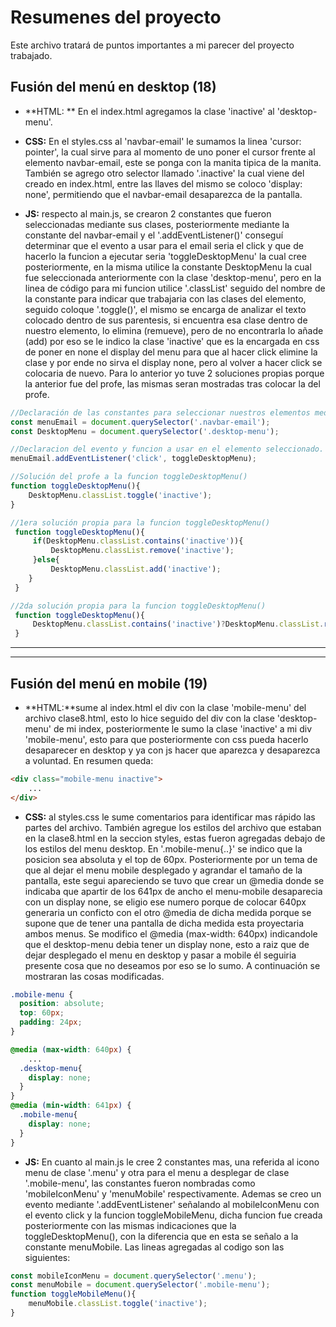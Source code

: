 # Resumenes del proyecto
Este archivo tratará de puntos importantes a mi parecer del proyecto trabajado.

## Fusión del menú en desktop (18)

- **HTML: ** En el index.html agregamos la clase 'inactive' al 'desktop-menu'.

- **CSS:** En el styles.css al 'navbar-email' le sumamos la linea 'cursor: pointer', la cual sirve para al momento de uno poner el cursor frente al elemento navbar-email, este se ponga con la manita tipica de la manita. También se agrego otro selector llamado '.inactive' la cual viene del creado en index.html, entre las llaves del mismo se coloco 'display: none', permitiendo que el navbar-email desaparezca de la pantalla.

- **JS:** respecto al main.js, se crearon 2 constantes que fueron seleccionadas mediante sus clases, posteriormente mediante la constante del navbar-email y el '.addEventListener()' conseguí determinar que el evento a usar para el email seria el click y que de hacerlo la funcion a ejecutar seria 'toggleDesktopMenu' la cual cree posteriormente, en la misma utilice la constante DesktopMenu la cual fue seleccionada anteriormente con la clase 'desktop-menu', pero en la linea de código para mi funcion utilice '.classList' seguido del nombre de la constante para indicar que trabajaria con las clases del elemento, seguido coloque '.toggle()', el mismo se encarga de analizar el texto colocado dentro de sus parentesis, si encuentra esa clase dentro de nuestro elemento, lo elimina (remueve), pero de no encontrarla lo añade (add) por eso se le indico la clase 'inactive' que es la encargada en css de poner en none el display del menu para que al hacer click elimine la clase y por ende no sirva el display none, pero al volver a hacer click se colocaria de nuevo. Para lo anterior yo tuve 2 soluciones propias porque la anterior fue del profe, las mismas seran mostradas tras colocar la del profe.

```javascript
//Declaración de las constantes para seleccionar nuestros elementos mediante sus clases
const menuEmail = document.querySelector('.navbar-email');
const DesktopMenu = document.querySelector('.desktop-menu');

//Declaracion del evento y funcion a usar en el elemento seleccionado.
menuEmail.addEventListener('click', toggleDesktopMenu);

//Solución del profe a la funcion toggleDesktopMenu()
function toggleDesktopMenu(){
    DesktopMenu.classList.toggle('inactive');
}

//1era solución propia para la funcion toggleDesktopMenu()
 function toggleDesktopMenu(){
     if(DesktopMenu.classList.contains('inactive')){
         DesktopMenu.classList.remove('inactive');
     }else{
         DesktopMenu.classList.add('inactive');
    }
 }

//2da solución propia para la funcion toggleDesktopMenu()
 function toggleDesktopMenu(){
     DesktopMenu.classList.contains('inactive')?DesktopMenu.classList.remove('inactive') : DesktopMenu.classList.add('inactive'); 
 }
```

------------


------------

## Fusión del menú en mobile (19)
- **HTML:**sume al index.html el div con la clase 'mobile-menu' del archivo clase8.html, esto lo hice seguido del div con la clase 'desktop-menu' de mi index, posteriormente le sumo la clase 'inactive' a mi div 'mobile-menu', esto para que posteriormente con css pueda hacerlo desaparecer en desktop y ya con js hacer que aparezca y desaparezca a voluntad. En resumen queda: 

```html
<div class="mobile-menu inactive">
	...
</div>
```

- **CSS:** al styles.css le sume comentarios para identificar mas rápido las partes del archivo. También agregue los estilos del archivo que estaban en la clase8.html en la seccion styles, estas fueron agregadas debajo de los estilos del menu desktop. En '.mobile-menu{..}' se indico que la posicion sea absoluta y el top de 60px. Posteriormente por un tema de que al dejar el menu mobile desplegado y agrandar el tamaño de la pantalla, este segui apareciendo se tuvo que crear un @media donde se indicaba que apartir de los 641px de ancho el menu-mobile desaparecia con un display none, se eligio ese numero porque de colocar 640px generaria un conficto con el otro @media de dicha medida porque se supone que de tener una pantalla de dicha medida esta proyectaria ambos menus. Se modifico el @media (max-width: 640px) indicandole que el desktop-menu debia tener un display none, esto a raiz que de dejar desplegado el menu en desktop y pasar a mobile él seguiria presente cosa que no deseamos por eso se lo sumo. A continuación se mostraran las cosas modificadas.

```css
.mobile-menu {
  position: absolute;
  top: 60px;
  padding: 24px;
}

@media (max-width: 640px) {
	...
  .desktop-menu{
    display: none;
  }
}
@media (min-width: 641px) {
  .mobile-menu{
    display: none;
  }
}
```

- **JS:** En cuanto al main.js le cree 2 constantes mas, una referida al icono menu de clase '.menu' y otra para el menu a desplegar de clase '.mobile-menu', las constantes fueron nombradas como 'mobileIconMenu' y 'menuMobile' respectivamente. Ademas se creo un evento mediante '.addEventListener' señalando al mobileIconMenu con el evento click y la funcion toggleMobileMenu, dicha funcion fue creada posteriormente con las mismas indicaciones que la toggleDesktopMenu(), con la diferencia que en esta se señalo a la constante menuMobile. Las lineas agregadas al codigo son las siguientes:

```javascript
const mobileIconMenu = document.querySelector('.menu');
const menuMobile = document.querySelector('.mobile-menu');
function toggleMobileMenu(){
    menuMobile.classList.toggle('inactive');
}
```
